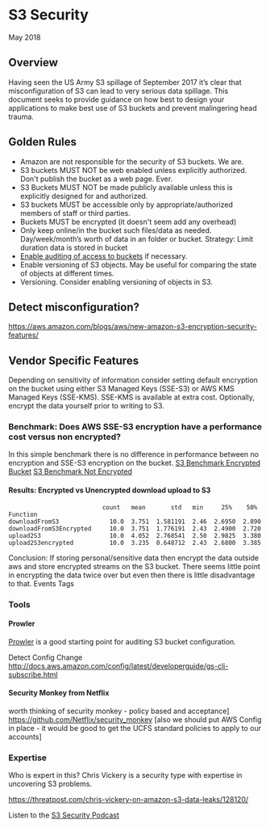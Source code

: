 # S3 Security
May 2018

## Overview
Having seen the US Army S3 spillage of September 2017 it’s clear that misconfiguration of S3 can lead to very serious data spillage. This document seeks to provide guidance on how best to design your applications to make best use of S3 buckets and  prevent malingering head trauma.

## Golden Rules
* Amazon are not responsible for the security of S3 buckets. We are.
* S3 buckets MUST NOT be web enabled unless explicitly authorized. Don't publish the bucket as a web page. Ever.
* S3 Buckets MUST NOT be made publicly available unless this is explicitly designed for and authorized.
* S3 buckets MUST be accessible only by appropriate/authorized members of staff or third parties.
* Buckets MUST be encrypted (it doesn't seem add any overhead)
* Only keep online/in the bucket such files/data as needed. Day/week/month’s worth of data in an folder or bucket. Strategy: Limit duration data is stored in bucket
* [Enable auditing of access to buckets]( https://docs.aws.amazon.com/AmazonS3/latest/dev/ServerLogs.html) if necessary.
* Enable versioning of S3 objects. May be useful for comparing the state of objects at different times.
* Versioning. Consider enabling versioning of objects in S3.

## Detect misconfiguration?
https://aws.amazon.com/blogs/aws/new-amazon-s3-encryption-security-features/

## Vendor Specific Features
Depending on sensitivity of information consider setting default encryption on the bucket using either S3 Managed Keys (SSE-S3) or AWS KMS Managed Keys (SSE-KMS). SSE-KMS is available at extra cost. Optionally, encrypt the data yourself prior to writing to S3.

### Benchmark: Does AWS SSE-S3 encryption have a performance cost versus non encrypted?
In this simple benchmark there is no difference in performance between no encryption and SSE-S3 encryption on the bucket.
[S3 Benchmark Encrypted Bucket](https://gist.github.com/gm3dmo/b3f7b18fccc3921be3fdbf304133537d
)
[S3 Benchmark Not Encrypted](https://gist.github.com/gm3dmo/4335c81546f92a1b840de3f30efadb37)

#### Results: Encrypted vs Unencrypted download upload to S3
```
                          count   mean       std   min     25%    50%
Function
downloadFromS3              10.0  3.751  1.581191  2.46  2.6950  2.890
downloadFromS3Encrypted     10.0  3.751  1.776191  2.43  2.4900  2.720
upload2S3                   10.0  4.052  2.768541  2.50  2.9825  3.380
upload2S3encrypted          10.0  3.235  0.648712  2.43  2.6800  3.385
```
Conclusion: If storing personal/sensitive data then encrypt the data outside aws and store encrypted streams on the S3 bucket. There seems little point in encrypting the data twice over but even then there is little disadvantage to that.
Events
Tags


### Tools
#### Prowler
[Prowler](https://gist.github.com/gm3dmo/b6b3e495a752553052bf9fb3937bf0f7) is a good starting point for auditing S3 bucket configuration.

Detect Config Change
http://docs.aws.amazon.com/config/latest/developerguide/gs-cli-subscribe.html

#### Security Monkey from Netflix
worth thinking of security monkey - policy based and acceptance]  https://github.com/Netflix/security_monkey
[also we should put AWS Config in place - it would be good to get the UCFS standard policies to apply to our accounts]

### Expertise
Who is expert in this?
Chris Vickery is a security type with expertise in uncovering S3 problems.

https://threatpost.com/chris-vickery-on-amazon-s3-data-leaks/128120/

Listen to the [S3 Security Podcast](https://arstechnica.com/information-technology/2017/05/defense-contractor-stored-intelligence-data-in-amazon-cloud-unprotected/)
